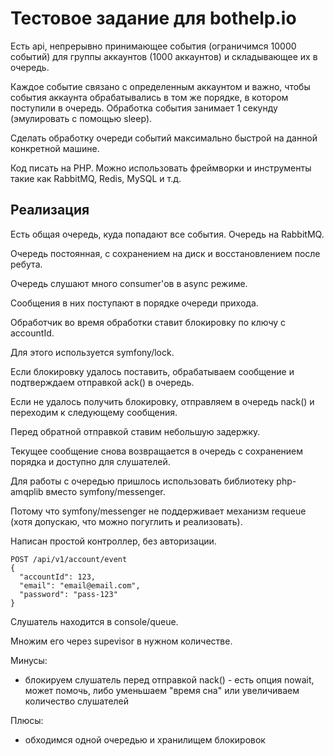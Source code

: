 # Тестовое задание для bothelp.io

Есть api, непрерывно принимающее события (ограничимся 10000 событий) для группы аккаунтов (1000 аккаунтов) и складывающее их в очередь.

Каждое событие связано с определенным аккаунтом и важно, чтобы события аккаунта обрабатывались в том же порядке, в котором поступили в очередь. Обработка события занимает 1 секунду (эмулировать с помощью sleep).

Сделать обработку очереди событий максимально быстрой на данной конкретной машине.

Код писать на PHP. Можно использовать фреймворки и инструменты такие как RabbitMQ, Redis, MySQL и т.д.

## Реализация

Есть общая очередь, куда попадают все события. Очередь на RabbitMQ.

Очередь постоянная, с сохранением на диск и восстановлением после ребута.

Очередь слушают много consumer'ов в async режиме.

Сообщения в них поступают в порядке очереди прихода.

Обработчик во время обработки ставит блокировку по ключу с accountId.

Для этого используется symfony/lock.

Если блокировку удалось поставить, обрабатываем сообщение и подтверждаем отправкой ack() в очередь.

Если не удалось получить блокировку, отправляем в очередь nack() и переходим к следующему сообщения.

Перед обратной отправкой ставим небольшую задержку.

Текущее сообщение снова возвращается в очередь с сохранением порядка и доступно для слушателей.

Для работы с очередью пришлось использовать библиотеку php-amqplib вместо symfony/messenger.

Потому что symfony/messenger не поддерживает механизм requeue (хотя допускаю, что можно погуглить и реализовать).

Написан простой контроллер, без авторизации.

```
POST /api/v1/account/event
{
  "accountId": 123,
  "email": "email@email.com",
  "password": "pass-123"
}
```

Слушатель находится в console/queue.

Множим его через supevisor в нужном количестве.

Минусы:
 - блокируем слушатель перед отправкой nack() - есть опция nowait, может помочь, либо уменьшаем "время сна" или увеличиваем количество слушателей
 
Плюсы:
 - обходимся одной очередью и хранилищем блокировок

